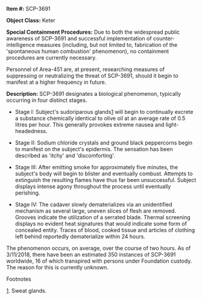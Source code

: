 **Item #:** SCP-3691

**Object Class:** Keter

**Special Containment Procedures:** Due to both the widespread public awareness of SCP-3691 and successful implementation of counter-intelligence measures (including, but not limited to, fabrication of the 'spontaneous human combustion' phenomenon), no containment procedures are currently necessary.

Personnel of Area-451 are, at present, researching measures of suppressing or neutralizing the threat of SCP-3691, should it begin to manifest at a higher frequency in future.

**Description:** SCP-3691 designates a biological phenomenon, typically occurring in four distinct stages.

*   Stage I: Subject's sudoriparous glands[1](javascript:;) will begin to continually excrete a substance chemically identical to olive oil at an average rate of 0.5 litres per hour. This generally provokes extreme nausea and light-headedness.

*   Stage II: Sodium chloride crystals and ground black peppercorns begin to manifest on the subject's epidermis. The sensation has been described as 'itchy' and 'discomforting'.

*   Stage III: After emitting smoke for approximately five minutes, the subject's body will begin to blister and eventually combust. Attempts to extinguish the resulting flames have thus far been unsuccessful. Subject displays intense agony throughout the process until eventually perishing.

*   Stage IV: The cadaver slowly dematerializes via an unidentified mechanism as several large, uneven slices of flesh are removed. Grooves indicate the utilization of a serrated blade. Thermal screening displays no evident heat signatures that would indicate some form of concealed entity. Traces of blood, cooked tissue and articles of clothing left behind reportedly dematerialize within 24 hours.

The phenomenon occurs, on average, over the course of two hours. As of 3/11/2018, there have been an estimated 350 instances of SCP-3691 worldwide, 16 of which transpired with persons under Foundation custody. The reason for this is currently unknown.

Footnotes

[1](javascript:;). Sweat glands.